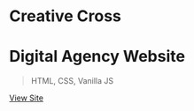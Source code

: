 # Creative Cross

# Digital Agency Website

> HTML, CSS, Vanilla JS

[View Site](https://infallible-borg-722e29.netlify.com/)
